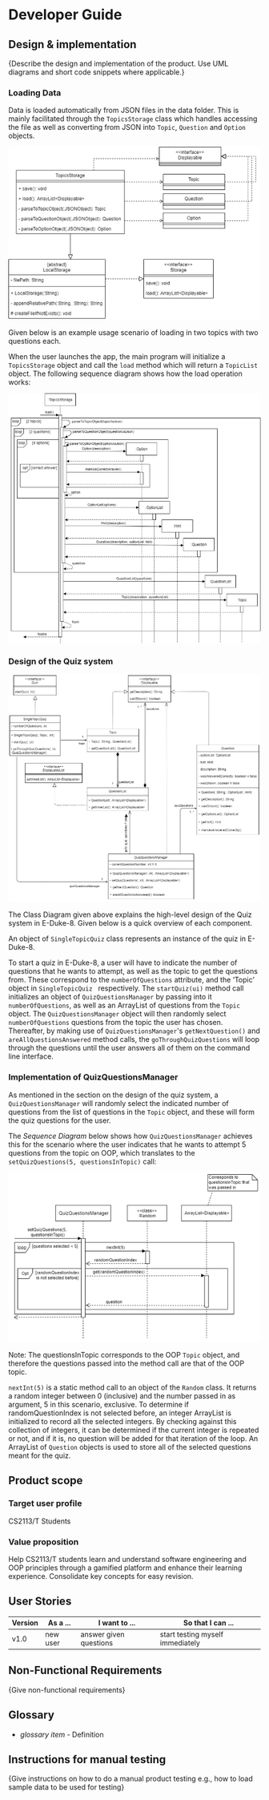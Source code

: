 # Developer Guide

## Design & implementation

{Describe the design and implementation of the product. Use UML diagrams and short code snippets where applicable.}

### Loading Data

Data is loaded automatically from JSON files in the data folder. This is mainly facilitated through the `TopicsStorage` class which handles accessing the file as well as converting from JSON into `Topic`, `Question` and `Option` objects.

![TopicsStorage Class Diagram](./images/TopicsStorage.png)

Given below is an example usage scenario of loading in two topics with two questions each.

When the user launches the app, the main program will initialize a `TopicsStorage` object and call the `load` method which will return a `TopicList` object. The following sequence diagram shows how the load operation works:

![TopicsStorage load](./images/TopicsStorage_load.png)

### Design of the Quiz system

![QuizQuestionsManager_Class_Diagram](./images/QuizQuestionsManager.png)

The Class Diagram given above explains the high-level design of the Quiz system in E-Duke-8. Given below is a quick overview of each component.

An object of `SingleTopicQuiz` class represents an instance of the quiz in E-Duke-8.

To start a quiz in E-Duke-8, a user will have to indicate the number of questions that he wants to attempt, as well as the topic to get the questions from. These correspond to the `numberOfQuestions` attribute, and the ‘Topic’ object in `SingleTopicQuiz ` respectively.
The `startQuiz(ui)` method call initializes an object of `QuizQuestionsManager` by passing into it `numberOfQuestions`, as well as an ArrayList of questions from the `Topic` object. The `QuizQuestionsManager` object will then randomly select `numberOfQuestions` questions from the topic the user has chosen. Thereafter, by making use of `QuizQuestionsManager`'s `getNextQuestion()` and `areAllQuestionsAnswered` method calls, the `goThroughQuizQuestions` will loop through the questions until the user answers all of them on the command line interface.

### Implementation of QuizQuestionsManager

As mentioned in the section on the design of the quiz system, a `QuizQuestionsManager` will randomly select the indicated number of questions from the list of questions in the `Topic` object, and these will form the quiz questions for the user.

The *Sequence Diagram* below shows how `QuizQuestionsManager` achieves this for the scenario where the user indicates that he wants to attempt 5 questions from the topic on OOP, which translates to the `setQuizQuestions(5, questionsInTopic)` call:


![QuizQuestionsManager_setQuizQuestions](./images/QuizQuestionsManager_setQuizQuestions.png)

Note: The questionsInTopic corresponds to the OOP `Topic` object, and therefore the questions passed into the method call are that of the OOP topic.

`nextInt(5)` is a static method call to an object of the `Random` class. It returns a random integer between 0 (inclusive) and the number passed in as argument, 5 in this scenario, exclusive. 
To determine if randomQuestionIndex is not selected before, an integer ArrayList is initialized to record all the selected integers. By checking against this collection of integers, it can be determined if the current integer is repeated or not, and if it is, no question will be added for that iteration of the loop. 
An ArrayList of `Question` objects is used to store all of the selected questions meant for the quiz.


## Product scope
### Target user profile

CS2113/T Students

### Value proposition

Help CS2113/T students learn and understand software engineering and OOP principles through a gamified platform and enhance their learning experience. Consolidate key concepts for easy revision.

## User Stories

|Version| As a ... | I want to ... | So that I can ...|
|--------|----------|---------------|------------------|
|v1.0|new user|answer given questions|start testing myself immediately|

## Non-Functional Requirements

{Give non-functional requirements}

## Glossary

* *glossary item* - Definition

## Instructions for manual testing

{Give instructions on how to do a manual product testing e.g., how to load sample data to be used for testing}
